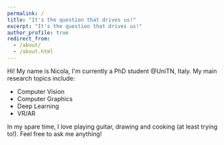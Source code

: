 ```yaml
---
permalink: /
title: "It's the question that drives us!"
excerpt: "It's the question that drives us!"
author_profile: true
redirect_from: 
  - /about/
  - /about.html
---
```

 
Hi! My name is Nicola, I'm currently a PhD student @UniTN, Italy. 
My main research topics include:
* Computer Vision
* Computer Graphics
* Deep Learning
* VR/AR

In my spare time, I love playing guitar, drawing and cooking (at least trying to!). 
Feel free to ask me anything!